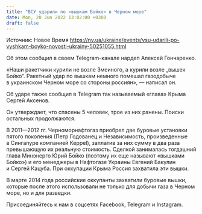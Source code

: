 ```yaml
---
title: "ВСУ ударили по «вышкам Бойко» в Черном море"
date: Mon, 20 Jun 2022 13:02:00 +0300
draft: false
---
```

Источник: Новое Время https://nv.ua/ukraine/events/vsu-udarili-po-vyshkam-boyko-novosti-ukrainy-50251055.html


Об этом сообщил в своем Telegram-канале нардеп Алексей Гончаренко.

«Наши ракетчики курили не возле Змеиного, а курили возле „вышек Бойко“. Ракетный удар по вышкам немного помешал газодобыче в украинском Черном море со стороны россиян», — написал он.

Об ударе также сообщил в Telegram так называемый «глава» Крыма Сергей Аксенов.

Он утверждает, что спасены 5 человек, трое из них ранены. Поиски остальных продолжаются.

В 2011—2012 гг. Черноморнафтогаз приобрел две буровые установки пятого поколения (Петр Годованец и Независимость, произведенные в Сингапуре компанией Keppel), заплатив за них сумму в два раза превышающую их реальную стоимость. Сделкой занималась тогдашний глава Минэнерго Юрий Бойко (поэтому их еще называют «вышками Бойко») и его менеджеры в Нафтогазе Украины Евгений Бакулин и Сергей Кацуба. При оккупации Крыма Россия захватила эти вышки. 

В марте 2014 года российские оккупанты захватили буровые вышки, которые после этого использовали не только для добычи газа в Черном море, но и для разведки.

Присоединяйтесь к нам в соцсетях Facebook, Telegram и Instagram.
